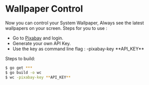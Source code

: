 # Wallpaper Control


Now you can control your System Wallpaper, Always see the latest wallpapers on your screen.
Steps for you to use : 
  - Go to [Pixabay](https://pixabay.com/) and login.
  - Generate your own API Key.
  - Use the key as command line flag : -pixabay-key \*\*API_KEY**

Steps to build:
```sh
$ go get ***
$ go build -o wc
$ wc -pixabay-key **API_KEY**